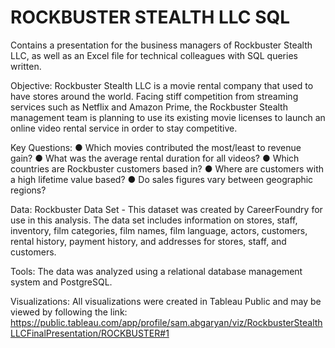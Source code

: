 # ROCKBUSTER STEALTH LLC SQL
Contains a presentation for the business managers of Rockbuster Stealth LLC, as well as an Excel file for technical colleagues with SQL queries written.

Objective:
Rockbuster Stealth LLC is a movie rental company that used to have stores around the world. Facing stiff competition from streaming services such as Netflix and Amazon Prime, the Rockbuster Stealth management team is planning to use its existing movie licenses to launch an online video rental service in order to stay competitive.

Key Questions:
● Which movies contributed the most/least to revenue gain?
● What was the average rental duration for all videos?
● Which countries are Rockbuster customers based in?
● Where are customers with a high lifetime value based?
● Do sales figures vary between geographic regions?

Data:
Rockbuster Data Set - This dataset was created by CareerFoundry for use in this analysis. The data set includes information on stores, staff, inventory, film categories, film names, film language, actors, customers, rental history, payment history, and addresses for stores, staff, and customers.

Tools:
The data was analyzed using a relational database management system and PostgreSQL.

Visualizations:
All visualizations were created in Tableau Public and may be viewed by following the link:
https://public.tableau.com/app/profile/sam.abgaryan/viz/RockbusterStealthLLCFinalPresentation/ROCKBUSTER#1
